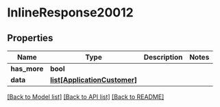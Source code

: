 # InlineResponse20012

## Properties
Name | Type | Description | Notes
------------ | ------------- | ------------- | -------------
**has_more** | **bool** |  | 
**data** | [**list[ApplicationCustomer]**](ApplicationCustomer.md) |  | 

[[Back to Model list]](../README.md#documentation-for-models) [[Back to API list]](../README.md#documentation-for-api-endpoints) [[Back to README]](../README.md)


